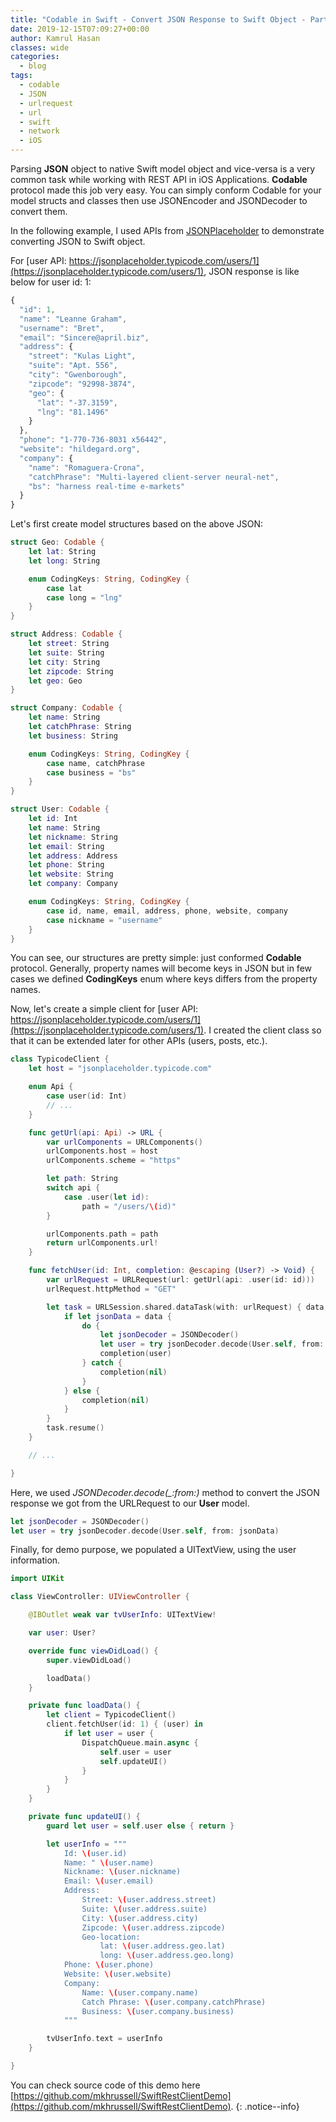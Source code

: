 ```yaml
---
title: "Codable in Swift - Convert JSON Response to Swift Object - Part 1"
date: 2019-12-15T07:09:27+00:00
author: Kamrul Hasan
classes: wide
categories:
  - blog
tags:
  - codable
  - JSON
  - urlrequest
  - url
  - swift
  - network
  - iOS
---
```


Parsing **JSON** object to native Swift model object and vice-versa is a very common task while working with REST API in iOS Applications. **Codable** protocol made this job very easy.
You can simply conform Codable for your model structs and classes then use JSONEncoder and JSONDecoder to convert them.

In the following example, I used APIs from [JSONPlaceholder](https://jsonplaceholder.typicode.com/) to demonstrate converting JSON to Swift object.

For [user API: https://jsonplaceholder.typicode.com/users/1](https://jsonplaceholder.typicode.com/users/1), JSON response is like below for user id: 1:

```javascript
{
  "id": 1,
  "name": "Leanne Graham",
  "username": "Bret",
  "email": "Sincere@april.biz",
  "address": {
    "street": "Kulas Light",
    "suite": "Apt. 556",
    "city": "Gwenborough",
    "zipcode": "92998-3874",
    "geo": {
      "lat": "-37.3159",
      "lng": "81.1496"
    }
  },
  "phone": "1-770-736-8031 x56442",
  "website": "hildegard.org",
  "company": {
    "name": "Romaguera-Crona",
    "catchPhrase": "Multi-layered client-server neural-net",
    "bs": "harness real-time e-markets"
  }
}
```

Let's first create model structures based on the above JSON:

```swift
struct Geo: Codable {
    let lat: String
    let long: String

    enum CodingKeys: String, CodingKey {
        case lat
        case long = "lng"
    }
}

struct Address: Codable {
    let street: String
    let suite: String
    let city: String
    let zipcode: String
    let geo: Geo
}

struct Company: Codable {
    let name: String
    let catchPhrase: String
    let business: String

    enum CodingKeys: String, CodingKey {
        case name, catchPhrase
        case business = "bs"
    }
}

struct User: Codable {
    let id: Int
    let name: String
    let nickname: String
    let email: String
    let address: Address
    let phone: String
    let website: String
    let company: Company

    enum CodingKeys: String, CodingKey {
        case id, name, email, address, phone, website, company
        case nickname = "username"
    }
}
```

You can see, our structures are pretty simple: just conformed **Codable** protocol. Generally, property names will become keys in JSON but in few cases we defined **CodingKeys** enum where keys differs from the property names.

Now, let's create a simple client for [user API: https://jsonplaceholder.typicode.com/users/1](https://jsonplaceholder.typicode.com/users/1). I created the client class so that it can be extended later for other APIs (users, posts, etc.).

```swift
class TypicodeClient {
    let host = "jsonplaceholder.typicode.com"

    enum Api {
        case user(id: Int)
        // ...
    }

    func getUrl(api: Api) -> URL {
        var urlComponents = URLComponents()
        urlComponents.host = host
        urlComponents.scheme = "https"

        let path: String
        switch api {
            case .user(let id):
                path = "/users/\(id)"
        }

        urlComponents.path = path
        return urlComponents.url!
    }

    func fetchUser(id: Int, completion: @escaping (User?) -> Void) {
        var urlRequest = URLRequest(url: getUrl(api: .user(id: id)))
        urlRequest.httpMethod = "GET"

        let task = URLSession.shared.dataTask(with: urlRequest) { data, response, error in
            if let jsonData = data {
                do {
                    let jsonDecoder = JSONDecoder()
                    let user = try jsonDecoder.decode(User.self, from: jsonData)
                    completion(user)
                } catch {
                    completion(nil)
                }
            } else {
                completion(nil)
            }
        }
        task.resume()
    }

    // ...

}
```

Here, we used *JSONDecoder.decode(_:from:)* method to convert the JSON response we got from the URLRequest to our **User** model.

```swift
let jsonDecoder = JSONDecoder()
let user = try jsonDecoder.decode(User.self, from: jsonData)
```

Finally, for demo purpose, we populated a UITextView, using the user information.

```swift
import UIKit

class ViewController: UIViewController {

    @IBOutlet weak var tvUserInfo: UITextView!

    var user: User?

    override func viewDidLoad() {
        super.viewDidLoad()

        loadData()
    }

    private func loadData() {
        let client = TypicodeClient()
        client.fetchUser(id: 1) { (user) in
            if let user = user {
                DispatchQueue.main.async {
                    self.user = user
                    self.updateUI()
                }
            }
        }
    }

    private func updateUI() {
        guard let user = self.user else { return }

        let userInfo = """
            Id: \(user.id)
            Name: " \(user.name)
            Nickname: \(user.nickname)
            Email: \(user.email)
            Address:
                Street: \(user.address.street)
                Suite: \(user.address.suite)
                City: \(user.address.city)
                Zipcode: \(user.address.zipcode)
                Geo-location:
                    lat: \(user.address.geo.lat)
                    long: \(user.address.geo.long)
            Phone: \(user.phone)
            Website: \(user.website)
            Company:
                Name: \(user.company.name)
                Catch Phrase: \(user.company.catchPhrase)
                Business: \(user.company.business)
            """

        tvUserInfo.text = userInfo
    }

}
```


You can check source code of this demo here [https://github.com/mkhrussell/SwiftRestClientDemo](https://github.com/mkhrussell/SwiftRestClientDemo).
{: .notice--info}

